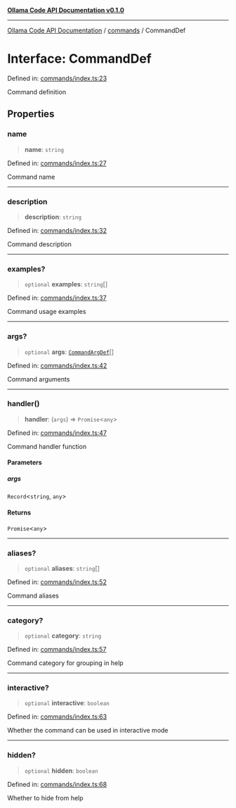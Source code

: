 [**Ollama Code API Documentation v0.1.0**](../../README.md)

***

[Ollama Code API Documentation](../../modules.md) / [commands](../README.md) / CommandDef

# Interface: CommandDef

Defined in: [commands/index.ts:23](https://github.com/erichchampion/ollama-code/blob/5fa5a402f1434a41b466cfc71ab6d619028efab2/ollama-code/src/commands/index.ts#L23)

Command definition

## Properties

### name

> **name**: `string`

Defined in: [commands/index.ts:27](https://github.com/erichchampion/ollama-code/blob/5fa5a402f1434a41b466cfc71ab6d619028efab2/ollama-code/src/commands/index.ts#L27)

Command name

***

### description

> **description**: `string`

Defined in: [commands/index.ts:32](https://github.com/erichchampion/ollama-code/blob/5fa5a402f1434a41b466cfc71ab6d619028efab2/ollama-code/src/commands/index.ts#L32)

Command description

***

### examples?

> `optional` **examples**: `string`[]

Defined in: [commands/index.ts:37](https://github.com/erichchampion/ollama-code/blob/5fa5a402f1434a41b466cfc71ab6d619028efab2/ollama-code/src/commands/index.ts#L37)

Command usage examples

***

### args?

> `optional` **args**: [`CommandArgDef`](CommandArgDef.md)[]

Defined in: [commands/index.ts:42](https://github.com/erichchampion/ollama-code/blob/5fa5a402f1434a41b466cfc71ab6d619028efab2/ollama-code/src/commands/index.ts#L42)

Command arguments

***

### handler()

> **handler**: (`args`) => `Promise`\<`any`\>

Defined in: [commands/index.ts:47](https://github.com/erichchampion/ollama-code/blob/5fa5a402f1434a41b466cfc71ab6d619028efab2/ollama-code/src/commands/index.ts#L47)

Command handler function

#### Parameters

##### args

`Record`\<`string`, `any`\>

#### Returns

`Promise`\<`any`\>

***

### aliases?

> `optional` **aliases**: `string`[]

Defined in: [commands/index.ts:52](https://github.com/erichchampion/ollama-code/blob/5fa5a402f1434a41b466cfc71ab6d619028efab2/ollama-code/src/commands/index.ts#L52)

Command aliases

***

### category?

> `optional` **category**: `string`

Defined in: [commands/index.ts:57](https://github.com/erichchampion/ollama-code/blob/5fa5a402f1434a41b466cfc71ab6d619028efab2/ollama-code/src/commands/index.ts#L57)

Command category for grouping in help

***

### interactive?

> `optional` **interactive**: `boolean`

Defined in: [commands/index.ts:63](https://github.com/erichchampion/ollama-code/blob/5fa5a402f1434a41b466cfc71ab6d619028efab2/ollama-code/src/commands/index.ts#L63)

Whether the command can be used in interactive mode

***

### hidden?

> `optional` **hidden**: `boolean`

Defined in: [commands/index.ts:68](https://github.com/erichchampion/ollama-code/blob/5fa5a402f1434a41b466cfc71ab6d619028efab2/ollama-code/src/commands/index.ts#L68)

Whether to hide from help
